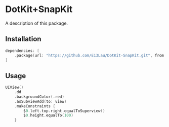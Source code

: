 # DotKit+SnapKit

A description of this package.

## Installation

```swift
dependencies: [
    .package(url: "https://github.com/E13Lau/DotKit-SnapKit.git", from: "0.0.1"),
]
```

## Usage

```swift
UIView()
    .dd
    .backgroundColor(.red)
    .asSubviewAdd(to: view)
    .makeConstraints {
        $0.left.top.right.equalToSuperview()
        $0.height.equalTo(100)
    }
```
